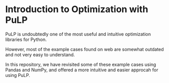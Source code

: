# Introduction to Optimization with PuLP

PuLP is undoubtedly one of the most useful and intuitive optimization libraries for Python.

However, most of the example cases found on web are somewhat outdated and
not very easy to understand.

In this repository, we have revisited some of these example cases using
Pandas and NumPy, and offered a more intuitive and easier approcah for using PuLP.

